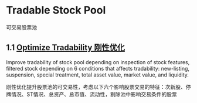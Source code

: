 # Tradable Stock Pool
可交易股票池
## 1.1 [Optimize Tradability 刚性优化](https://github.com/xinyue6688/ZLT-Project-2/blob/main/tradable_pool.py)
Improve tradability of stock pool depending on inspection of stock features, filtered stock depending on 6 conditions that affects tradability: new-listing, suspension, special treatment, total asset value, market value, and liquidity.


刚性优化提升股票池的可交易性，考虑以下六个影响股票交易的特征：次新股、停牌情况、ST情况、总资产、总市值、流动性，剔除池中影响交易条件的股票
